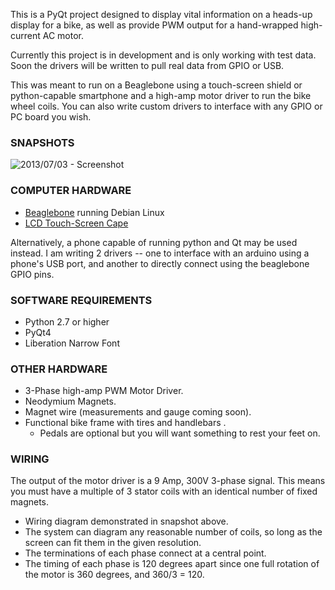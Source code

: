 This is a PyQt project designed to display vital information on a heads-up display for a bike, as well as provide PWM output for a hand-wrapped high-current AC motor.

Currently this project is in development and is only working with test data. Soon the drivers will be written to pull real data from GPIO or USB.

This was meant to run on a Beaglebone using a touch-screen shield or python-capable smartphone and a high-amp motor driver to run the bike wheel coils. You can also write custom drivers to interface with any GPIO or PC board you wish.

### SNAPSHOTS
![2013/07/03 - Screenshot](http://www.markhamilton.info/wp-content/uploads/2013/07/Screenshot-from-2013-07-15-232459.png)

### COMPUTER HARDWARE
* [Beaglebone](http://www.logicsupply.com/products/bb_bblk_000?gclid=CKyzt4mckLgCFRRk7Aod9VwACA) running Debian Linux
* [LCD Touch-Screen Cape](http://www.newark.com/jsp/search/productdetail.jsp?SKU=26W8118&CMP=KNC-GPLA&mckv=|pcrid|20115736341|plid|)

Alternatively, a phone capable of running python and Qt may be used instead. I am writing 2 drivers -- one to interface with an arduino using a phone's USB port, and another to directly connect using the beaglebone GPIO pins.

### SOFTWARE REQUIREMENTS
* Python 2.7 or higher
* PyQt4
* Liberation Narrow Font

### OTHER HARDWARE
* 3-Phase high-amp PWM Motor Driver.
* Neodymium Magnets.
* Magnet wire (measurements and gauge coming soon).
* Functional bike frame with tires and handlebars .
	* Pedals are optional but you will want something to rest your feet on.

### WIRING
The output of the motor driver is a 9 Amp, 300V 3-phase signal. This means you must have a multiple of 3 stator coils with an identical number of fixed magnets.

* Wiring diagram demonstrated in snapshot above.
* The system can diagram any reasonable number of coils, so long as the screen can fit them in the given resolution.
* The terminations of each phase connect at a central point.
* The timing of each phase is 120 degrees apart since one full rotation of the motor is 360 degrees, and 360/3 = 120.
